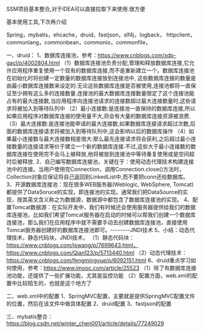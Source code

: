 ﻿
SSM项目基本整合,对于IDEA可以直接拉取下来使用.很方便

基本使用工具,下次再介绍

Spring，mybatis，ehcache，druid，fastjson，slf4j，logback，
httpclient，commonlang，commonbean，commonio，commonfile，


一、druid：
1、数据库连接池，参考：https://www.cnblogs.com/xdp-gacl/p/4002804.html
（1）数据库连接池负责分配,管理和释放数据库连接,它允许应用程序重复使用一个现有的数据库连接,而不是重新建立一个。数据库连接池在初始化时将创建一定数量的数据库连接放到连接池中, 这些数据库连接的数量是由最小数据库连接数来设定的.无论这些数据库连接是否被使用,连接池都将一直保证至少拥有这么多的连接数量.连接池的最大数据库连接数量限定了这个连接池能占有的最大连接数,当应用程序向连接池请求的连接数超过最大连接数量时,这些请求将被加入到等待队列中
（2）最小连接数:是连接池一直保持的数据库连接,所以如果应用程序对数据库连接的使用量不大,将会有大量的数据库连接资源被浪费.
（3）最大连接数:是连接池能申请的最大连接数,如果数据库连接请求超过次数,后面的数据库连接请求将被加入到等待队列中,这会影响以后的数据库操作
（4）如果最小连接数与最大连接数相差很大:那么最先连接请求将会获利,之后超过最小连接数量的连接请求等价于建立一个新的数据库连接.不过,这些大于最小连接数的数据库连接在使用完不会马上被释放,他将被放到连接池中等待重复使用或是空间超时后被释放.
2、自己编写数据库连接池，关键在于：使用动态代理技术构建连接池中的连接。当用户使用完Connection，调用Connection.close()方法时，Collection对象应保证将自己返回到LinkedList中,而不要把conn还给数据库。
3、开源数据库连接池：现在很多WEB服务器(Weblogic, WebSphere, Tomcat)都提供了DataSoruce的实现，即连接池的实现。通常我们把DataSource的实现，按其英文含义称之为数据源，数据源中都包含了数据库连接池的实现。
4、配置Tomcat数据源：在实际开发中，我们有时候还会使用服务器提供给我们的数据库连接池，比如我们希望Tomcat服务器在启动的时候可以帮我们创建一个数据库连接池，那么我们在应用程序中就不需要手动去创建数据库连接池，直接使用Tomcat服务器创建好的数据库连接池即可。--------JNDI技术
5、小结：动态代理技术，静态代码块，JNDI技术，
（1）静态代码块：https://www.cnblogs.com/jswang/p/7699643.html，https://www.cnblogs.com/Qian123/p/5713440.html
（2）动态代理技术：https://www.cnblogs.com/fengmingyue/p/6092151.html
6、druid重点学习如何使用，参考：https://www.imooc.com/article/25523
（1）除了有数据库连接池功能，还提供了一些扩展功能，尤其是监控功能
（2）配置方面，web.xml的配置中比较陌生的，也就是这个地方了

二、web.xml中的配置
1、SpringMVC配置，主要就是提供SpringMVC配置文件的位置，然后在该文件中做具体配置
2、druid配置
3、fastjson的配置

三、mybatis整合：https://blog.csdn.net/winter_chen001/article/details/77249029

